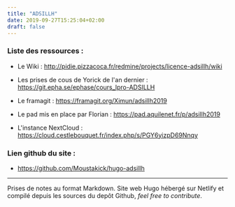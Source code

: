 ```yaml
---
title: "ADSILLH"
date: 2019-09-27T15:25:04+02:00
draft: false
---
```

### Liste des ressources :

- Le Wiki : http://pidie.pizzacoca.fr/redmine/projects/licence-adsillh/wiki

- Les prises de cous de Yorick de l'an dernier : https://git.epha.se/ephase/cours_lpro-ADSILLH

- Le framagit : https://framagit.org/Ximun/adsillh2019

- Le pad mis en place par Florian : https://pad.aquilenet.fr/p/adsillh2019

- L'instance NextCloud : https://cloud.cestlebouquet.fr/index.php/s/PGY6yizpD69Nnqy

### Lien github du site :

- https://github.com/Moustakick/hugo-adsillh

___

Prises de notes au format Markdown. Site web Hugo hébergé sur Netlify et compilé depuis les sources du depôt Github, *feel free to contribute*.
